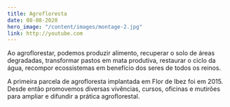 ```yaml
---
title: Agrofloresta
date: 08-08-2020
hero_image: "/content/images/montage-2.jpg"
link: http://youtube.com
---
```



Ao agroflorestar, podemos produzir alimento, recuperar o solo de áreas degradadas, transformar pastos em mata produtiva, restaurar o ciclo da água, recompor ecossistemas em benefício dos seres de todos os reinos.

A primeira parcela de agrofloresta implantada em Flor de Ibez foi em 2015. Desde então promovemos diversas vivências, cursos, oficinas e mutirões para ampliar e difundir a prática agroflorestal. 
